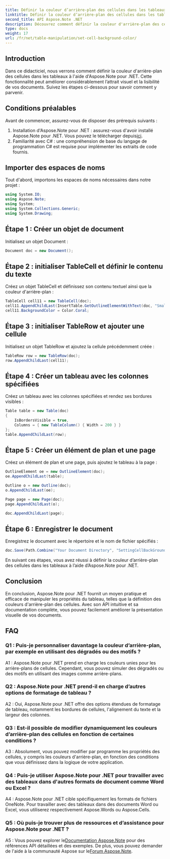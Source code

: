 ```yaml
---
title: Définir la couleur d’arrière-plan des cellules dans les tableaux Aspose.Note
linktitle: Définir la couleur d’arrière-plan des cellules dans les tableaux Aspose.Note
second_title: API Aspose.Note .NET
description: Découvrez comment définir la couleur d'arrière-plan des cellules dans les tableaux Aspose.Note à l'aide d'un guide étape par étape. Améliorez les visuels des documents sans effort.
type: docs
weight: 17
url: /fr/net/table-manipulation/set-cell-background-color/
---
```

## Introduction

Dans ce didacticiel, nous verrons comment définir la couleur d'arrière-plan des cellules dans les tableaux à l'aide d'Aspose.Note pour .NET. Cette fonctionnalité peut améliorer considérablement l’attrait visuel et la lisibilité de vos documents. Suivez les étapes ci-dessous pour savoir comment y parvenir.

## Conditions préalables

Avant de commencer, assurez-vous de disposer des prérequis suivants :

1.  Installation d'Aspose.Note pour .NET : assurez-vous d'avoir installé Aspose.Note pour .NET. Vous pouvez le télécharger depuis[ici](https://releases.aspose.com/note/net/).
2. Familiarité avec C# : une compréhension de base du langage de programmation C# est requise pour implémenter les extraits de code fournis.

## Importer des espaces de noms

Tout d'abord, importons les espaces de noms nécessaires dans notre projet :

```csharp
using System.IO;
using Aspose.Note;
using System;
using System.Collections.Generic;
using System.Drawing;
```

## Étape 1 : Créer un objet de document

Initialisez un objet Document :

```csharp
Document doc = new Document();
```

## Étape 2 : initialiser TableCell et définir le contenu du texte

Créez un objet TableCell et définissez son contenu textuel ainsi que la couleur d'arrière-plan :

```csharp
TableCell cell11 = new TableCell(doc);
cell11.AppendChildLast(InsertTable.GetOutlineElementWithText(doc, "Small text"));
cell11.BackgroundColor = Color.Coral;
```

## Étape 3 : initialiser TableRow et ajouter une cellule

Initialisez un objet TableRow et ajoutez la cellule précédemment créée :

```csharp
TableRow row = new TableRow(doc);
row.AppendChildLast(cell11);
```

## Étape 4 : Créer un tableau avec les colonnes spécifiées

Créez un tableau avec les colonnes spécifiées et rendez ses bordures visibles :

```csharp
Table table = new Table(doc)
{
    IsBordersVisible = true,
    Columns = { new TableColumn() { Width = 200 } }
};
table.AppendChildLast(row);
```

## Étape 5 : Créer un élément de plan et une page

Créez un élément de plan et une page, puis ajoutez le tableau à la page :

```csharp
OutlineElement oe = new OutlineElement(doc);
oe.AppendChildLast(table);

Outline o = new Outline(doc);
o.AppendChildLast(oe);

Page page = new Page(doc);
page.AppendChildLast(o);

doc.AppendChildLast(page);
```

## Étape 6 : Enregistrer le document

Enregistrez le document avec le répertoire et le nom de fichier spécifiés :

```csharp
doc.Save(Path.Combine("Your Document Directory", "SettingCellBackGroundColor.pdf"));
```

En suivant ces étapes, vous avez réussi à définir la couleur d’arrière-plan des cellules dans les tableaux à l’aide d’Aspose.Note pour .NET.

## Conclusion

En conclusion, Aspose.Note pour .NET fournit un moyen pratique et efficace de manipuler les propriétés du tableau, telles que la définition des couleurs d'arrière-plan des cellules. Avec son API intuitive et sa documentation complète, vous pouvez facilement améliorer la présentation visuelle de vos documents.

## FAQ

### Q1 : Puis-je personnaliser davantage la couleur d’arrière-plan, par exemple en utilisant des dégradés ou des motifs ?

A1 : Aspose.Note pour .NET prend en charge les couleurs unies pour les arrière-plans de cellules. Cependant, vous pouvez simuler des dégradés ou des motifs en utilisant des images comme arrière-plans.

### Q2 : Aspose.Note pour .NET prend-il en charge d’autres options de formatage de tableau ?

A2 : Oui, Aspose.Note pour .NET offre des options étendues de formatage de tableau, notamment les bordures de cellules, l'alignement du texte et la largeur des colonnes.

### Q3 : Est-il possible de modifier dynamiquement les couleurs d’arrière-plan des cellules en fonction de certaines conditions ?

A3 : Absolument, vous pouvez modifier par programme les propriétés des cellules, y compris les couleurs d'arrière-plan, en fonction des conditions que vous définissez dans la logique de votre application.

### Q4 : Puis-je utiliser Aspose.Note pour .NET pour travailler avec des tableaux dans d'autres formats de document comme Word ou Excel ?

A4 : Aspose.Note pour .NET cible spécifiquement les formats de fichiers OneNote. Pour travailler avec des tableaux dans des documents Word ou Excel, vous utiliserez respectivement Aspose.Words ou Aspose.Cells.

### Q5 : Où puis-je trouver plus de ressources et d’assistance pour Aspose.Note pour .NET ?

 A5 : Vous pouvez explorer le[Documentation Aspose.Note](https://reference.aspose.com/note/net/) pour des références API détaillées et des exemples. De plus, vous pouvez demander de l'aide à la communauté Aspose sur le[Forum Aspose.Note](https://forum.aspose.com/c/note/28).